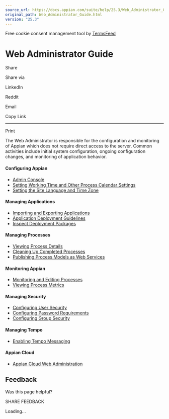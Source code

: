 ```yaml
---
source_url: https://docs.appian.com/suite/help/25.3/Web_Administrator_Guide.html
original_path: Web_Administrator_Guide.html
version: "25.3"
---
```


Free cookie consent management tool by [TermsFeed](https://www.termsfeed.com/)

# Web Administrator Guide

Share

Share via

LinkedIn

Reddit

Email

Copy Link

* * *

Print

The Web Administrator is responsible for the configuration and monitoring of Appian which does not require direct access to the server. Common activities include initial system configuration, ongoing configuration changes, and monitoring of application behavior.

#### Configuring Appian

-   [Admin Console](Appian_Administration_Console.html)
-   [Setting Working Time and Other Process Calendar Settings](Process_Calendar_Settings.html)
-   [Setting the Site Language and Time Zone](Internationalization_Settings.html)

#### Managing Applications

-   [Importing and Exporting Applications](Deploy_to_Target_Environments.html#manual-export-and-import)
-   [Application Deployment Guidelines](Application_Deployment_Guidelines.html)
-   [Inspect Deployment Packages](inspect-deployment-packages.html)

#### Managing Processes

-   [Viewing Process Details](Monitoring_and_Editing_Processes.html#viewing-process-details)
-   [Cleaning Up Completed Processes](Archiving_Processes.html)
-   [Publishing Process Models as Web Services](Publishing_Process_Models_as_Web_Services.html)

#### Monitoring Appian

-   [Monitoring and Editing Processes](Monitoring_and_Editing_Processes.html)
-   [Viewing Process Metrics](analyzing-process-model-performance.html)

#### Managing Security

-   [Configuring User Security](User_Management.html#manage-user-rights-and-security)
-   [Configuring Password Requirements](Appian_Administration_Console.html#appian-authentication)
-   [Configuring Group Security](Configuring_Security_for_Groups.html)

#### Managing Tempo

-   [Enabling Tempo Messaging](System_Groups.html#tempo-message-audience-groups)

#### Appian Cloud

-   [Appian Cloud Web Administration](Appian_Cloud_Web_Administration.html)

## Feedback

Was this page helpful?

SHARE FEEDBACK

Loading...
